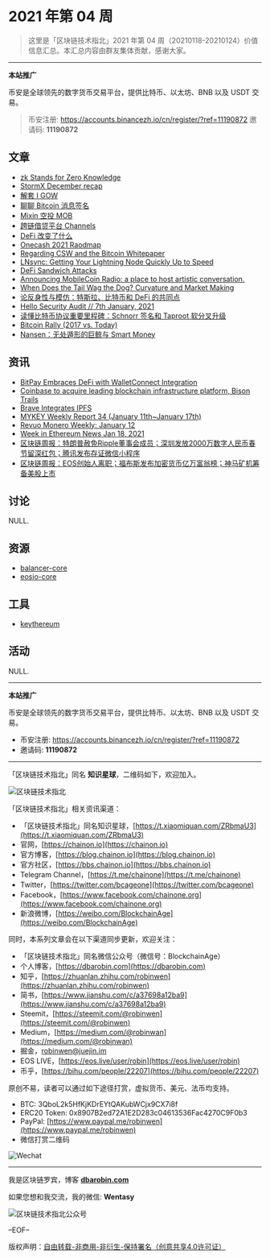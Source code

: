 # 2021 年第 04 周

> 这里是「区块链技术指北」2021 年第 04 周（20210118-20210124）价值信息汇总。本汇总内容由群友集体贡献，感谢大家。

***

**本站推广**

币安是全球领先的数字货币交易平台，提供比特币、以太坊、BNB 以及 USDT 交易。

> 币安注册: https://accounts.binancezh.io/cn/register/?ref=11190872
> 邀请码: **11190872**

## 文章

* [zk Stands for Zero Knowledge](https://bbs.chainon.io/d/7160)
* [StormX December recap](https://bbs.chainon.io/d/7161)
* [解套 I GOW](https://bbs.chainon.io/d/7162)
* [聊聊 Bitcoin 消息签名](https://bbs.chainon.io/d/7163)
* [Mixin 空投 MOB](https://bbs.chainon.io/d/7164)
* [跨链借贷平台 Channels](https://bbs.chainon.io/d/7165)
* [DeFi 改变了什么](https://bbs.chainon.io/d/7166)
* [Onecash 2021 Raodmap](https://bbs.chainon.io/d/7169)
* [Regarding CSW and the Bitcoin Whitepaper](https://bbs.chainon.io/d/7170)
* [LNsync: Getting Your Lightning Node Quickly Up to Speed](https://bbs.chainon.io/d/7171)
* [DeFi Sandwich Attacks](https://bbs.chainon.io/d/7173)
* [Announcing MobileCoin Radio: a place to host artistic conversation.](https://bbs.chainon.io/d/7174)
* [When Does the Tail Wag the Dog? Curvature and Market Making](https://bbs.chainon.io/d/7176)
* [论反身性与模仿：特斯拉、比特币和 DeFi 的共同点](https://bbs.chainon.io/d/7181)
* [Hello Security Audit // 7th January, 2021](https://bbs.chainon.io/d/7182)
* [读懂比特币协议重要里程碑：Schnorr 签名和 Taproot 软分叉升级](https://bbs.chainon.io/d/7183)
* [Bitcoin Rally (2017 vs. Today)](https://bbs.chainon.io/d/7184)
* [Nansen：无处遁形的巨鲸与 Smart Money](https://bbs.chainon.io/d/7185)

## 资讯

* [BitPay Embraces DeFi with WalletConnect Integration](https://bbs.chainon.io/d/7167)
* [Coinbase to acquire leading blockchain infrastructure platform, Bison Trails](https://bbs.chainon.io/d/7168)
* [Brave Integrates IPFS](https://bbs.chainon.io/d/7172)
* [MYKEY Weekly Report 34 (January 11th~January 17th)](https://bbs.chainon.io/d/7175)
* [Revuo Monero Weekly: January 12](https://bbs.chainon.io/d/7177)
* [Week in Ethereum News Jan 18, 2021](https://bbs.chainon.io/d/7178)
* [区块链周报：特朗普赦免Ripple董事会成员；深圳发放2000万数字人民币春节留深红包；腾讯发布存证微信小程序](https://bbs.chainon.io/d/7179)
* [区块链周报：EOS创始人离职；福布斯发布加密货币亿万富翁榜；神马矿机筹备美股上市](https://bbs.chainon.io/d/7180)

## 讨论

NULL.

## 资源

* [balancer-core](https://bbs.chainon.io/d/7186)
* [eosio-core](https://bbs.chainon.io/d/7188)

## 工具

* [keythereum](https://bbs.chainon.io/d/7187)

## 活动

NULL.

***

**本站推广**

币安是全球领先的数字货币交易平台，提供比特币、以太坊、BNB 以及 USDT 交易。

* 币安注册: https://accounts.binancezh.io/cn/register/?ref=11190872
* 邀请码: **11190872**

***

「区块链技术指北」同名 **知识星球**，二维码如下，欢迎加入。

![区块链技术指北](https://cdn.dbarobin.com/3YzonTR.png)

「区块链技术指北」相关资讯渠道：

* 「区块链技术指北」同名知识星球，[https://t.xiaomiquan.com/ZRbmaU3](https://t.xiaomiquan.com/ZRbmaU3)
* 官网，[https://chainon.io](https://chainon.io)
* 官方博客，[https://blog.chainon.io](https://blog.chainon.io)
* 官方社区，[https://bbs.chainon.io](https://bbs.chainon.io)
* Telegram Channel，[https://t.me/chainone](https://t.me/chainone)
* Twitter，[https://twitter.com/bcageone](https://twitter.com/bcageone)
* Facebook，[https://www.facebook.com/chainone.org](https://www.facebook.com/chainone.org)
* 新浪微博，[https://weibo.com/BlockchainAge](https://weibo.com/BlockchainAge)

同时，本系列文章会在以下渠道同步更新，欢迎关注：

* 「区块链技术指北」同名微信公众号（微信号：BlockchainAge）
* 个人博客，[https://dbarobin.com](https://dbarobin.com)
* 知乎，[https://zhuanlan.zhihu.com/robinwen](https://zhuanlan.zhihu.com/robinwen)
* 简书，[https://www.jianshu.com/c/a37698a12ba9](https://www.jianshu.com/c/a37698a12ba9)
* Steemit，[https://steemit.com/@robinwen](https://steemit.com/@robinwen)
* Medium，[https://medium.com/@robinwan](https://medium.com/@robinwan)
* 掘金，[robinwen@juejin.im](https://juejin.im/user/5673ccae60b2260ee435f89a/posts)
* EOS LIVE，[https://eos.live/user/robin](https://eos.live/user/robin)
* 币乎，[https://bihu.com/people/22207](https://bihu.com/people/22207)

原创不易，读者可以通过如下途径打赏，虚拟货币、美元、法币均支持。

* BTC: 3QboL2k5HfKjKDrEYtQAKubWCjx9CX7i8f
* ERC20 Token: 0x8907B2ed72A1E2D283c04613536Fac4270C9F0b3
* PayPal: [https://www.paypal.me/robinwen](https://www.paypal.me/robinwen)
* 微信打赏二维码

![Wechat](https://cdn.dbarobin.com/SzoNl5b.jpg)

***

我是区块链罗宾，博客 **[dbarobin.com](https://dbarobin.com/)**

如果您想和我交流，我的微信: **Wentasy**

![区块链技术指北公众号](https://cdn.dbarobin.com/w0wignb.png)

–EOF–

版权声明：[自由转载-非商用-非衍生-保持署名（创意共享4.0许可证）](http://creativecommons.org/licenses/by-nc-nd/4.0/deed.zh)